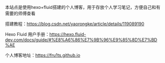 本站点是使用hexo+fluid搭建的个人博客，用于存放个人学习笔记，方便自己和有需要的师傅查看

搭建教程：https://blog.csdn.net/yaorongke/article/details/119089190

Hexo Fluid 用户手册：https://hexo.fluid-dev.com/docs/guide/#%E8%A6%86%E7%9B%96%E9%85%8D%E7%BD%AE

个人博客地址：https://fru1ts.github.io


